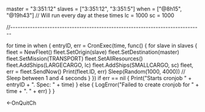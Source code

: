 
master = "3:351:12"
slaves = ["3:351:12", "3:351:5"]
when = ["@8h15", "@19h43"] // Will run every day at these times
lc = 1000
sc = 1000

//------------------------------------------------------------------------------

for time in when {
    entryID, err = CronExec(time, func() {
        for slave in slaves {
            fleet = NewFleet()
            fleet.SetOrigin(slave)
            fleet.SetDestination(master)
            fleet.SetMission(TRANSPORT)
            fleet.SetAllResources()
            fleet.AddShips(LARGECARGO, lc)
            fleet.AddShips(SMALLCARGO, sc)
            fleet, err = fleet.SendNow()
            Print(fleet.ID, err)
            Sleep(Random(1000, 4000)) // Sleep between 1 and 4 seconds
        }
    })
    if err == nil {
        Print("Starts cronjob " + entryID + ". Spec: " + time)
    } else {
        LogError("Failed to create cronjob for " + time + ". " + err)
    }
}

<-OnQuitCh
